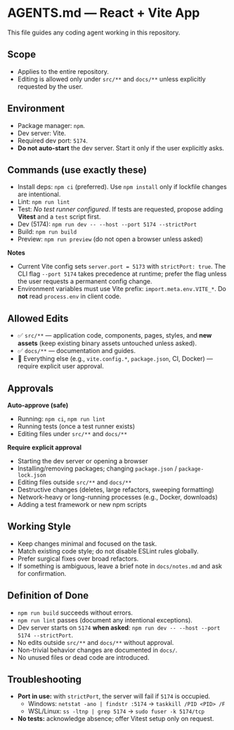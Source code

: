 # AGENTS.md — React + Vite App

This file guides any coding agent working in this repository.

## Scope
- Applies to the entire repository.
- Editing is allowed only under `src/**` and `docs/**` unless explicitly requested by the user.

## Environment
- Package manager: `npm`.
- Dev server: Vite.
- Required dev port: `5174`.
- **Do not auto-start** the dev server. Start it only if the user explicitly asks.

## Commands (use exactly these)
- Install deps: `npm ci` (preferred). Use `npm install` only if lockfile changes are intentional.
- Lint: `npm run lint`
- Test: _No test runner configured_. If tests are requested, propose adding **Vitest** and a `test` script first.
- Dev (5174): `npm run dev -- --host --port 5174 --strictPort`
- Build: `npm run build`
- Preview: `npm run preview` (do not open a browser unless asked)

**Notes**
- Current Vite config sets `server.port = 5173` with `strictPort: true`. The CLI flag `--port 5174` takes precedence at runtime; prefer the flag unless the user requests a permanent config change.
- Environment variables must use Vite prefix: `import.meta.env.VITE_*`. Do **not** read `process.env` in client code.

## Allowed Edits
- ✅ `src/**` — application code, components, pages, styles, and **new assets** (keep existing binary assets untouched unless asked).
- ✅ `docs/**` — documentation and guides.
- 🚫 Everything else (e.g., `vite.config.*`, `package.json`, CI, Docker) — require explicit user approval.

## Approvals
**Auto-approve (safe)**
- Running: `npm ci`, `npm run lint`
- Running tests (once a test runner exists)
- Editing files under `src/**` and `docs/**`

**Require explicit approval**
- Starting the dev server or opening a browser
- Installing/removing packages; changing `package.json` / `package-lock.json`
- Editing files outside `src/**` and `docs/**`
- Destructive changes (deletes, large refactors, sweeping formatting)
- Network-heavy or long-running processes (e.g., Docker, downloads)
- Adding a test framework or new npm scripts

## Working Style
- Keep changes minimal and focused on the task.
- Match existing code style; do not disable ESLint rules globally.
- Prefer surgical fixes over broad refactors.
- If something is ambiguous, leave a brief note in `docs/notes.md` and ask for confirmation.

## Definition of Done
- `npm run build` succeeds without errors.
- `npm run lint` passes (document any intentional exceptions).
- Dev server starts on `5174` **when asked**: `npm run dev -- --host --port 5174 --strictPort`.
- No edits outside `src/**` and `docs/**` without approval.
- Non-trivial behavior changes are documented in `docs/`.
- No unused files or dead code are introduced.

## Troubleshooting
- **Port in use:** with `strictPort`, the server will fail if `5174` is occupied.
  - Windows: `netstat -ano | findstr :5174` → `taskkill /PID <PID> /F`
  - WSL/Linux: `ss -ltnp | grep 5174` → `sudo fuser -k 5174/tcp`
- **No tests:** acknowledge absence; offer Vitest setup only on request.

